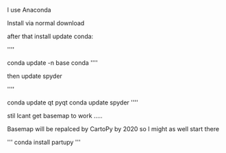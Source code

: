 I use Anaconda

Install via normal download

after that install update conda:

''''

conda update -n base conda
''''

then update spyder

''''

conda update qt pyqt
conda update spyder
''''

stil lcant get basemap to work .....

Basemap will be repalced by CartoPy by 2020 so I might as well start there 

'''
conda install partupy
'''


